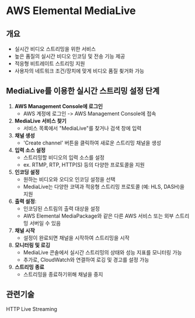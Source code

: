 
# AWS Elemental MediaLive

## 개요

- 실시간 비디오 스트리밍을 위한 서비스
- 높은 품질의 실시간 비디오 인코딩 및 전송 기능 제공
- 적응형 비트레이트 스트리밍 지원
- 사용자의 네트워크 조건/장치에 맞게 비디오 품질 쵲거화 가능

## MediaLive를 이용한 실시간 스트리밍 설정 단계

1. **AWS Management Console에 로그인**
	- AWS 계정에 로그인 -> AWS Management Console에 접속
2. **MediaLive 서비스 찾기**
	- 서비스 목록에서 "MediaLive"를 찾거나 검색 창에 입력
3. **채널 생성** 
	- 'Create channel' 버튼을 클릭하여 새로운 스트리밍 채널을 생성
4. **입력 소스 설정**
	- 스트리밍할 비디오의 입력 소스를 설정
	- ex. RTMP, RTP, HTTP(S) 등의 다양한 프로토콜을 지원
5. **인코딩 설정**
	- 원하는 비디오와 오디오 인코딩 설정을 선택
	- MediaLive는 다양한 코덱과 적응형 스트리밍 프로토콜 (예: HLS, DASH)을 지원
6. **출력 설정**:
	- 인코딩된 스트림의 출력 대상을 설정
	- AWS Elemental MediaPackage와 같은 다른 AWS 서비스 또는 외부 스트리밍 서버일 수 있음
7. **채널 시작**
	- 설정이 완료되면 채널을 시작하여 스트리밍을 시작
8. **모니터링 및 로깅**
	- MediaLive 콘솔에서 실시간 스트리밍의 상태와 성능 지표를 모니터링 가능
	- 추가로, CloudWatch와 연결하여 로깅 및 경고를 설정 가능
9. **스트리밍 종료**
	- 스트리밍을 종료하기위해 채널을 중지


## 관련기술
HTTP Live Streaming

